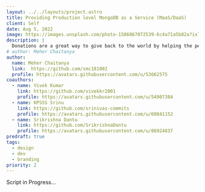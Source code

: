 ```yaml
---
layout: ../../layouts/project.astro
title: Providing Production level MongoDB as a Service (MaaS/DaaS)
client: Self
date: Aug 5, 2022
image: https://images.unsplash.com/photo-1586867072539-6c4a71a5b82a?ixlib=rb-4.0.3&ixid=MnwxMjA3fDB8MHxwaG90by1wYWdlfHx8fGVufDB8fHx8&auto=format&fit=crop&w=870&q=80
description: |
  Donations are a great way to give back to the world by helping the person in needful. But many organizations being centralized can change and tamper the transactions...
# author: Meher Chaitanya
author: 
  name: Meher Chaitanya
  link:  https://github.com/smc181002
  profile: https://avatars.githubusercontent.com/u/53662575
coauthors:
  - name: Vivek Kumar
    link: https://github.com/vivekkr2001
    profile: https://avatars.githubusercontent.com/u/54907384
  - name: KPSSS Srinu
    link: https://github.com/srinivas-commits
    profile: https://avatars.githubusercontent.com/u/60841152
  - name: Srikrishna Dantu
    link: https://github.com/SrikrishnaDantu
    profile: https://avatars.githubusercontent.com/u/86924837
predraft: true
tags:
  - design
  - dev
  - branding
priority: 2
---
```


Script in Progress...